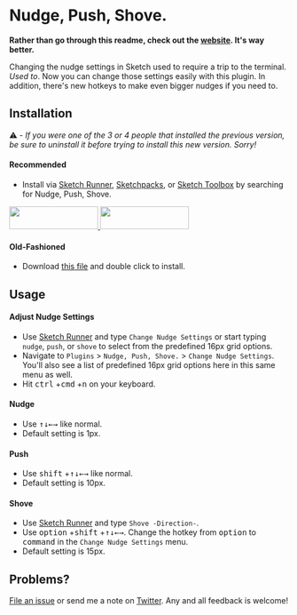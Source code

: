 # Nudge, Push, Shove.

**Rather than go through this readme, check out the [website](http://www.nudgepushshove.com/). It's way better.**

Changing the nudge settings in Sketch used to require a trip to the terminal. _Used to_. Now you can change those settings easily with this plugin. In addition, there's new hotkeys to make even bigger nudges if you need to.


## Installation

⚠️ - _If you were one of the 3 or 4 people that installed the previous version, be sure to uninstall it before trying to install this new version. Sorry!_

#### Recommended
* Install via [Sketch Runner](http://sketchrunner.com/), [Sketchpacks](https://sketchpacks.com/), or [Sketch Toolbox](http://sketchtoolbox.com/) by searching for Nudge, Push, Shove.

<a href="http://bit.ly/SketchRunnerWebsite">
  <img width="160" height="41" src="http://bit.ly/RunnerBadgeBlue">
</a>

<a href="https://sketchpacks.com/mfouquet/nudgepushshove/install">
  <img width="160" height="41" src="http://sketchpacks-com.s3.amazonaws.com/assets/badges/sketchpacks-badge-install.png" >
</a>

#### Old-Fashioned
* Download [this file](https://github.com/mfouquet/NudgePushShove/archive/master.zip) and double click to install.


## Usage
#### Adjust Nudge Settings
* Use [Sketch Runner](http://sketchrunner.com/) and type `Change Nudge Settings` or start typing `nudge`, `push`, or `shove` to select from the predefined 16px grid options.
* Navigate to `Plugins` > `Nudge, Push, Shove.` > `Change Nudge Settings`. You'll also see a list of predefined 16px grid options here in this same menu as well.
* Hit <kbd>ctrl</kbd> +<kbd>cmd</kbd> +<kbd>n</kbd> on your keyboard.

#### Nudge
* Use <kbd>↑</kbd><kbd>↓</kbd><kbd>←</kbd><kbd>→</kbd> like normal.
* Default setting is 1px.

#### Push
* Use <kbd>shift</kbd> +<kbd>↑</kbd><kbd>↓</kbd><kbd>←</kbd><kbd>→</kbd> like normal.
* Default setting is 10px.

#### Shove
* Use [Sketch Runner](http://sketchrunner.com/) and type `Shove -Direction-`.
* Use <kbd>option</kbd> +<kbd>shift</kbd> +<kbd>↑</kbd><kbd>↓</kbd><kbd>←</kbd><kbd>→</kbd>. Change the hotkey from <kbd>option</kbd> to <kbd>command</kbd> in the `Change Nudge Settings` menu.
* Default setting is 15px.


## Problems?

[File an issue](https://github.com/mfouquet/NudgePushShove/issues) or send me a note on [Twitter](https://twitter.com/_fookay). Any and all feedback is welcome!
